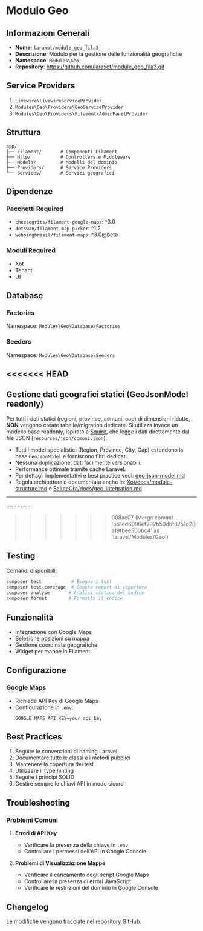 # Modulo Geo

## Informazioni Generali
- **Nome**: `laraxot/module_geo_fila3`
- **Descrizione**: Modulo per la gestione delle funzionalità geografiche
- **Namespace**: `Modules\Geo`
- **Repository**: https://github.com/laraxot/module_geo_fila3.git

## Service Providers
1. `Livewire\LivewireServiceProvider`
2. `Modules\Geo\Providers\GeoServiceProvider`
3. `Modules\Geo\Providers\Filament\AdminPanelProvider`

## Struttura
```
app/
├── Filament/       # Componenti Filament
├── Http/           # Controllers e Middleware
├── Models/         # Modelli del dominio
├── Providers/      # Service Providers
└── Services/       # Servizi geografici
```

## Dipendenze
### Pacchetti Required
- `cheesegrits/filament-google-maps`: ^3.0
- `dotswan/filament-map-picker`: ^1.2
- `webbingbrasil/filament-maps`: ^3.0@beta

### Moduli Required
- Xot
- Tenant
- UI

## Database
### Factories
Namespace: `Modules\Geo\Database\Factories`

### Seeders
Namespace: `Modules\Geo\Database\Seeders`

<<<<<<< HEAD
---

## Gestione dati geografici statici (GeoJsonModel readonly)

Per tutti i dati statici (regioni, province, comuni, cap) di dimensioni ridotte, **NON** vengono create tabelle/migration dedicate. Si utilizza invece un modello base readonly, ispirato a [Squire](https://github.com/squirephp/squire), che legge i dati direttamente dal file JSON (`resources/json/comuni.json`).

- Tutti i model specialistici (Region, Province, City, Cap) estendono la base `GeoJsonModel` e forniscono filtri dedicati.
- Nessuna duplicazione, dati facilmente versionabili.
- Performance ottimale tramite cache Laravel.
- Per dettagli implementativi e best practice vedi: [geo-json-model.md](geo-json-model.md)
- Regola architetturale documentata anche in: [Xot/docs/module-structure.md](../../Xot/docs/module-structure.md) e [SaluteOra/docs/geo-integration.md](../../SaluteOra/docs/geo-integration.md)

---

=======
>>>>>>> 008ac07 (Merge commit 'b61ed6096ef292b50d6f8751d28a19fbee500bc4' as 'laravel/Modules/Geo')
## Testing
Comandi disponibili:
```bash
composer test           # Esegue i test
composer test-coverage  # Genera report di copertura
composer analyse       # Analisi statica del codice
composer format        # Formatta il codice
```

## Funzionalità
- Integrazione con Google Maps
- Selezione posizioni su mappa
- Gestione coordinate geografiche
- Widget per mappe in Filament

## Configurazione
### Google Maps
- Richiede API Key di Google Maps
- Configurazione in `.env`:
  ```
  GOOGLE_MAPS_API_KEY=your_api_key
  ```

## Best Practices
1. Seguire le convenzioni di naming Laravel
2. Documentare tutte le classi e i metodi pubblici
3. Mantenere la copertura dei test
4. Utilizzare il type hinting
5. Seguire i principi SOLID
6. Gestire sempre le chiavi API in modo sicuro

## Troubleshooting
### Problemi Comuni
1. **Errori di API Key**
   - Verificare la presenza della chiave in `.env`
   - Controllare i permessi dell'API in Google Console

2. **Problemi di Visualizzazione Mappe**
   - Verificare il caricamento degli script Google Maps
   - Controllare la presenza di errori JavaScript
   - Verificare le restrizioni del dominio in Google Console

## Changelog
Le modifiche vengono tracciate nel repository GitHub. 